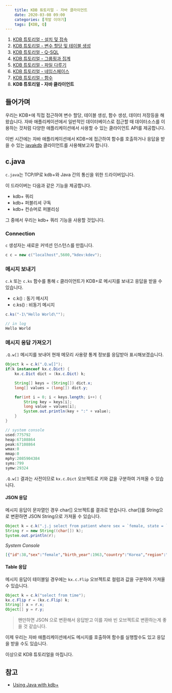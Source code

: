 ```yaml
---
    title: KDB 튜토리얼 - 자바 클라이언트
    date: 2020-03-08 09:00
    categories: [개발 이야기]
    tags: [KDB, Q]
---
```


1. [KDB 튜토리얼 - 설치 및 접속](../install-and-connection)
2. [KDB 튜토리얼 - 변수 할당 및 테이블 생성](../assign-variables-and-tables)
3. [KDB 튜토리얼 - Q-SQL](../q-sql)
4. [KDB 튜토리얼 - 그룹핑과 집계](../grouping-and-aggregation)
5. [KDB 튜토리얼 - 파일 다루기](../file)
6. [KDB 튜토리얼 - 네임스페이스](../namespace)
7. [KDB 튜토리얼 - 함수](../function)
8. **KDB 튜토리얼 - 자바 클라이언트**

## 들어가며
우리는 KDB+에 직접 접근하여 변수 할당, 테이블 생성, 함수 생성, 데이터 저장등을 해왔습니다. 자바 애플리케이션에서 일반적인 데이터베이스로 접근할 때 데이터소스를 이용하는 것처럼 다양한 애플리케이션에서 사용할 수 있는 클라이언트 API를 제공합니다.

이번 시간에는 자바 애플리케이션에서 KDB+에 접근하여 함수를 호출하거나 응답을 받을 수 있는 [javakdb](https://github.com/KxSystems/javakdb) 클라이언트를 사용해보고자 합니다.

## c.java
`c.java`는 TCP/IP로 kdb+와 Java 간의 통신을 위한 드라이버입니다.

이 드라이버는 다음과 같은 기능을 제공합니다.
- kdb+ 쿼리
- kdb+ 퍼블리셔 구독
- kdb+ 컨슈머로 퍼블리싱

그 중에서 우리는 kdb+ 쿼리 기능을 사용할 것입니다.

### Connection
`c` 생성자는 새로운 커넥션 인스턴스를 만듭니다.

```java
c c = new c("localhost",5600,"kdev:kdev");
```

### 메시지 보내기
`c.k` 또는 `c.ks` 함수를 통해 `c` 클라이언트가 KDB+로 메시지를 보내고 응답을 받을 수 있습니다.

- c.k() : 동기 메시지
- c.ks() : 비동기 메시지

```java
c.ks("-1\"Hello World\"");

// in log
Hello World
```

### 메시지 응답 가져오기
`.Q.w[]` 메시지를 보내어 현재 메모리 사용량 통계 정보를 응답받아 표시해보겠습니다.
```java
Object k = c.k(".Q.w[]");
if(k instanceof kx.c.Dict) {
    kx.c.Dict dict = (kx.c.Dict) k;

    String[] keys = (String[]) dict.x;
    long[] values = (long[]) dict.y;

    for(int i = 0; i < keys.length; i++) {
        String key = keys[i];
        long value = values[i];
        System.out.println(key + ":" + value);
    }
}

// system console
used:775792
heap:67108864
peak:67108864
wmax:0
mmap:0
mphy:2085904384
syms:799
symw:29324
```

`.Q.w[]` 결과는 사전이므로 `kx.c.Dict` 오브젝트로 키와 값을 구분하여 가져올 수 있습니다.

#### JSON 응답
메시지 응답이 문자열인 경우 char[] 오브젝트를 결과로 받습니다. char[]를 String으로 변환하면 JSON String으로 가져올 수 있습니다.

```java
Object k = c.k(".j.j select from patient where sex = `female, state = `deceased");
String r = new String((char[]) k);
System.out.println(r);
```

_System Console_

```json
[{"id":38,"sex":"female","birth_year":1963,"country":"Korea","region":"Daegu","group":"","infection_reason":"","infection_order":null,"infected_by":null,"contact_number":null,"confirmed_date":"2020-02-18","released_date":"","deceased_date":"2020-02-23","state":"deceased"},{"id":205,"sex":"female","birth_year":1965,"country":"Korea","region":"Gyeongsangbuk-do","group":"Cheongdo Daenam Hospital","infection_reason":"","infection_order":null,"infected_by":null,"contact_number":null,"confirmed_date":"2020-02-22","released_date":"","deceased_date":"2020-02-21","state":"deceased"},{"id":925,"sex":"female","birth_year":1951,"country":"Korea","region":"Gyeongsangbuk-do","group":"Shincheonji Church","infection_reason":"contact with patient","infection_order":null,"infected_by":null,"contact_number":null,"confirmed_date":"2020-02-25","released_date":"","deceased_date":"2020-02-24","state":"deceased"},{"id":2614,"sex":"female","birth_year":1943,"country":"Korea","region":"Daegu","group":"","infection_reason":"","infection_order":null,"infected_by":null,"contact_number":null,"confirmed_date":"2020-02-29","released_date":"","deceased_date":"2020-03-01","state":"deceased"},{"id":2769,"sex":"female","birth_year":1934,"country":"Korea","region":"Daegu","group":"","infection_reason":"","infection_order":null,"infected_by":null,"contact_number":null,"confirmed_date":"2020-02-29","released_date":"","deceased_date":"2020-03-02","state":"deceased"},{"id":4046,"sex":"female","birth_year":1962,"country":"Korea","region":"Daegu","group":"","infection_reason":"","infection_order":null,"infected_by":null,"contact_number":null,"confirmed_date":"2020-03-01","released_date":"","deceased_date":"2020-03-01","state":"deceased"}]
```

#### Table 응답
메시지 응답이 테이블일 경우에는 `kx.c.Flip` 오브젝트로 컬럼과 값을 구분하여 가져올 수 있습니다.

```java
Object k = c.k("select from time");
kx.c.Flip r = (kx.c.Flip) k;
String[] x = r.x;
Object[] y = r.y;
```

> 왠만하면 JSON 으로 변환해서 응답받고 이를 자바 빈 오브젝트로 변환하는게 좋을 것 같습니다.

이제 우리는 자바 애플리케이션에서도 메시지를 호출하여 함수를 실행할수도 있고 응답을 받을 수도 있습니다.

이상으로 KDB 튜토리얼을 마칩니다.

## 참고

- [Using Java with kdb+](https://code.kx.com/v2/interfaces/java-client-for-q/)
